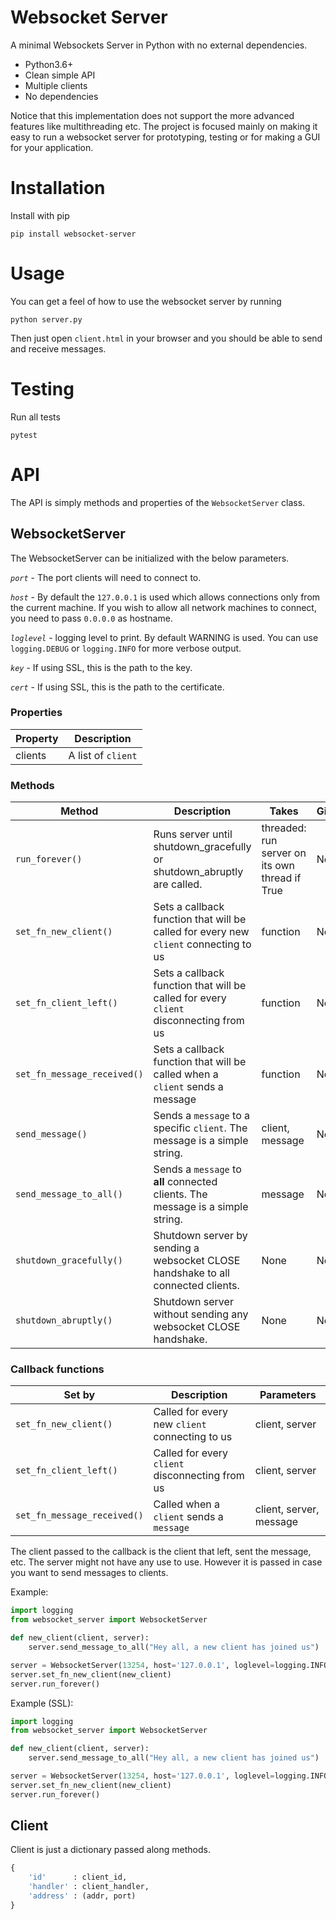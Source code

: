 Websocket Server
=======================

A minimal Websockets Server in Python with no external dependencies.

  * Python3.6+
  * Clean simple API
  * Multiple clients
  * No dependencies

Notice that this implementation does not support the more advanced features
like multithreading etc. The project is focused mainly on making it easy to run a
websocket server for prototyping, testing or for making a GUI for your application.


Installation
=======================

Install with pip

    pip install websocket-server



Usage
=======================
You can get a feel of how to use the websocket server by running

    python server.py

Then just open `client.html` in your browser and you should be able to send and receive messages.


Testing
=======

Run all tests

    pytest


API
=======================

The API is simply methods and properties of the `WebsocketServer` class.

## WebsocketServer

The WebsocketServer can be initialized with the below parameters.

*`port`* - The port clients will need to connect to.

*`host`* - By default the `127.0.0.1` is used which allows connections only from the current machine. If you wish to allow all network machines to connect, you need to pass `0.0.0.0` as hostname.

*`loglevel`* - logging level to print. By default WARNING is used. You can use `logging.DEBUG` or `logging.INFO` for more verbose output.

*`key`* - If using SSL, this is the path to the key.  

*`cert`* - If using SSL, this is the path to the certificate.


### Properties

| Property | Description          |
|----------|----------------------|
| clients  | A list of `client`   |


### Methods

| Method                      | Description                                                                           | Takes           | Gives |
|-----------------------------|---------------------------------------------------------------------------------------|-----------------|-------|
| `run_forever()`       | Runs server until shutdown_gracefully or shutdown_abruptly are called.  | threaded: run server on its own thread if True        | None  |
| `set_fn_new_client()`       | Sets a callback function that will be called for every new `client` connecting to us  | function        | None  |
| `set_fn_client_left()`      | Sets a callback function that will be called for every `client` disconnecting from us | function        | None  |
| `set_fn_message_received()` | Sets a callback function that will be called when a `client` sends a message          | function        | None  |
| `send_message()`            | Sends a `message` to a specific `client`. The message is a simple string.             | client, message | None  |
| `send_message_to_all()`     | Sends a `message` to **all** connected clients. The message is a simple string.       | message         | None  |
| `shutdown_gracefully()`     | Shutdown server by sending a websocket CLOSE handshake to all connected clients.      | None            | None  |
| `shutdown_abruptly()`       | Shutdown server without sending any websocket CLOSE handshake.                        | None            | None  |



### Callback functions

| Set by                      | Description                                       | Parameters              |
|-----------------------------|---------------------------------------------------|-------------------------|
| `set_fn_new_client()`       | Called for every new `client` connecting to us    | client, server          |
| `set_fn_client_left()`      | Called for every `client` disconnecting from us   | client, server          |
| `set_fn_message_received()` | Called when a `client` sends a `message`          | client, server, message |


The client passed to the callback is the client that left, sent the message, etc. The server might not have any use to use. However it is passed in case you want to send messages to clients.


Example:
````py
import logging
from websocket_server import WebsocketServer

def new_client(client, server):
	server.send_message_to_all("Hey all, a new client has joined us")

server = WebsocketServer(13254, host='127.0.0.1', loglevel=logging.INFO)
server.set_fn_new_client(new_client)
server.run_forever()
````  
Example (SSL):  
````py
import logging
from websocket_server import WebsocketServer

def new_client(client, server):
	server.send_message_to_all("Hey all, a new client has joined us")

server = WebsocketServer(13254, host='127.0.0.1', loglevel=logging.INFO, key="key.pem", cert="cert.pem")
server.set_fn_new_client(new_client)
server.run_forever()
````  

## Client

Client is just a dictionary passed along methods.

```py
{
	'id'      : client_id,
	'handler' : client_handler,
	'address' : (addr, port)
}
```
